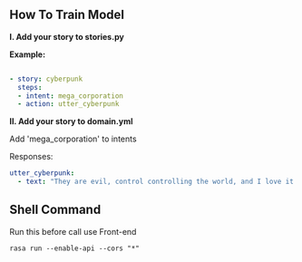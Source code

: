 ## How To Train Model


**I. Add your story to stories.py**

**Example:**

```yaml

- story: cyberpunk 
  steps:
  - intent: mega_corporation
  - action: utter_cyberpunk
```

**II. Add your story to domain.yml**

Add 'mega_corporation' to intents

Responses:

```yaml
utter_cyberpunk:
  - text: "They are evil, control controlling the world, and I love it!"
```


## Shell Command

Run this before call use Front-end
```shell
rasa run --enable-api --cors "*"
```

